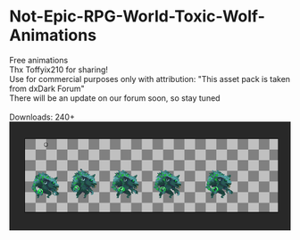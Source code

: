 # Not-Epic-RPG-World-Toxic-Wolf-Animations
Free animations<br>
Thx Toffyix210 for sharing!<br>
Use for commercial purposes only with attribution: "This asset pack is taken from dxDark Forum"<br>
There will be an update on our forum soon, so stay tuned<br>
<br>
Downloads: 240+ <br>
<img src = "demo.PNG">

